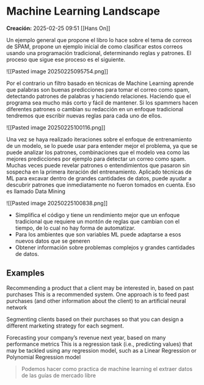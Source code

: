# Machine Learning Landscape

**Creación:** 2025-02-25 09:51
[[Hans On]]

Un ejemplo general que propone el libro lo hace sobre el tema de correos de SPAM, propone un ejemplo inicial de como clasificar estos correos usando una programación tradicional, determinando reglas y patrones. El proceso que sigue ese proceso es el siguiente. 

![[Pasted image 20250225095754.png]]

Por el contrario un filtro basado en técnicas de Machine Learning aprende que palabras son buenas predicciones para tomar el correo como spam, detectando patrones de palabras y haciendo relaciones. Haciendo que el programa sea mucho más corto y fácil de mantener.  Si los spammers hacen diferentes patrones o cambian su redacción en un enfoque tradicional tendremos que escribir nuevas reglas para cada uno de ellos. 

![[Pasted image 20250225100116.png]]

Una vez se haya realizado iteraciones sobre el enfoque de entrenamiento de un modelo, se lo puede usar para entender mejor el problema, ya que se puede analizar los patrones, combinaciones que el modelo vea como las mejores predicciones por ejemplo para detectar un correo como spam. Muchas veces puede revelar patrones o entendimientos que pasaron sin sospecha en la primera iteración del entrenamiento. Aplicado técnicas de ML para  excavar dentro de grandes cantidades de datos, puede ayudar a descubrir patrones que inmediatamente no fueron tomados en cuenta. Eso es llamado Data Mining

![[Pasted image 20250225100838.png]]

- Simplifica el código y tiene un rendimiento mejor que un enfoque tradicional que requiere un montón de reglas que cambian con el tiempo, de lo cual no hay forma de automatizar. 
- Para los ambientes que son variables ML puede adaptarse a esos nuevos datos que se generen 
- Obtener información sobre problemas complejos y grandes cantidades de datos. 

## Examples 

Recommending a product that a client may be interested in, based on past purchases
This is a recommended system. One approach is to feed past purchases (and
other information about the client) to an artificial neural network

Segmenting clients based on their purchases so that you can design a different marketing
strategy for each segment.

Forecasting your company’s revenue next year, based on many performance metrics
This is a regression task (i.e., predicting values) that may be tackled using any
regression model, such as a Linear Regression or Polynomial Regression model



> Podemos hacer como practica de machine learning el extraer datos de las guías de mercado libre

